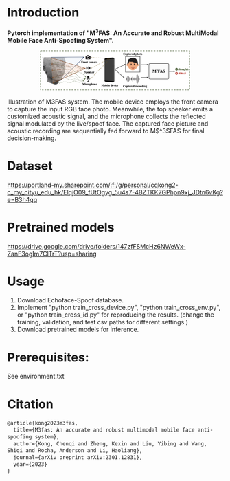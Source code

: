 # Introduction
**Pytorch implementation of "M<sup>3</sup>FAS: An Accurate and Robust MultiModal Mobile Face Anti-Spoofing System".**
<p align="center">
 <img width="70%" src="./Figs/teaser.png" />
</p>
Illustration of M3FAS system. The mobile device employs the front camera to capture the input RGB face photo. Meanwhile, the top speaker emits a customized acoustic signal, and the microphone collects the reflected signal modulated by the live/spoof face. The captured face picture and acoustic recording are sequentially fed forward to M$^3$FAS for final decision-making.

# Dataset
https://portland-my.sharepoint.com/:f:/g/personal/cqkong2-c_my_cityu_edu_hk/ElqjO09_fUtOgyg_5u4s7-4BZTKK7GPhpn9xj_JDtn6vKg?e=B3h4gq

# Pretrained models
https://drive.google.com/drive/folders/147zfFSMcHz6NWeWx-ZanF3ogIm7ClTrT?usp=sharing

# Usage
1. Download Echoface-Spoof database.  
2. Implement "python train_cross_device.py", "python train_cross_env.py", or "python train_cross_id.py" for reproducing the results. (change the training, validation, and test csv paths for different settings.)
3. Download pretrained models for inference.

# Prerequisites:
See environment.txt

# Citation
```
@article{kong2023m3fas,
  title={M3fas: An accurate and robust multimodal mobile face anti-spoofing system},
  author={Kong, Chenqi and Zheng, Kexin and Liu, Yibing and Wang, Shiqi and Rocha, Anderson and Li, Haoliang},
  journal={arXiv preprint arXiv:2301.12831},
  year={2023}
}
 ```
